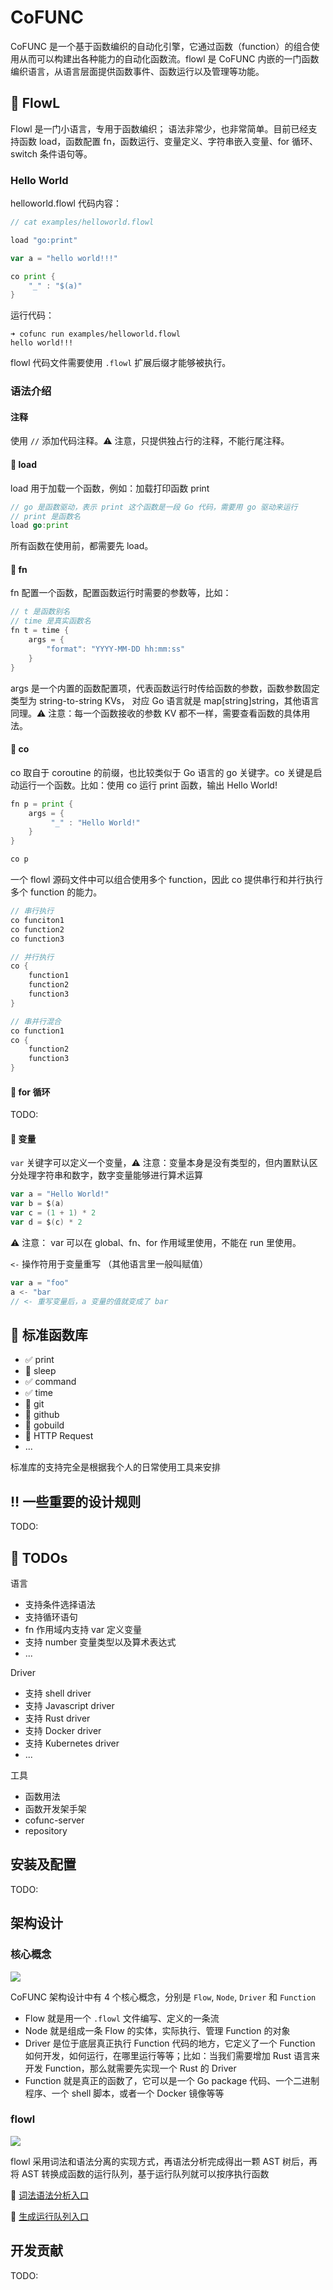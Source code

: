 # CoFUNC
CoFUNC 是一个基于函数编织的自动化引擎，它通过函数（function）的组合使用从而可以构建出各种能力的自动化函数流。flowl 是 CoFUNC 内嵌的一门函数编织语言，从语言层面提供函数事件、函数运行以及管理等功能。

## :rocket: FlowL
Flowl 是一门小语言，专用于函数编织； 语法非常少，也非常简单。目前已经支持函数 load，函数配置 fn，函数运行、变量定义、字符串嵌入变量、for 循环、switch 条件语句等。

### Hello World
helloworld.flowl 代码内容：
```go
// cat examples/helloworld.flowl

load "go:print"

var a = "hello world!!!"

co print {
    "_" : "$(a)"
}

```

运行代码：

```
➜ cofunc run examples/helloworld.flowl
hello world!!!
```

flowl 代码文件需要使用 `.flowl` 扩展后缀才能够被执行。

### 语法介绍
#### 注释
使用 `//` 添加代码注释。:warning: 注意，只提供独占行的注释，不能行尾注释。

#### :balloon: load
load 用于加载一个函数，例如：加载打印函数 print

```go
// go 是函数驱动，表示 print 这个函数是一段 Go 代码，需要用 go 驱动来运行
// print 是函数名
load go:print
```

所有函数在使用前，都需要先 load。

#### :balloon: fn
fn 配置一个函数，配置函数运行时需要的参数等，比如：

```go
// t 是函数别名
// time 是真实函数名
fn t = time {
    args = {
        "format": "YYYY-MM-DD hh:mm:ss"
    }
}
``` 

args 是一个内置的函数配置项，代表函数运行时传给函数的参数，函数参数固定类型为 string-to-string KVs， 对应 Go 语言就是 map[string]string，其他语言同理。:warning: 注意：每一个函数接收的参数 KV 都不一样，需要查看函数的具体用法。

#### :balloon: co
co 取自于 coroutine 的前缀，也比较类似于 Go 语言的 go 关键字。co 关键是启动运行一个函数。比如：使用 co 运行 print 函数，输出 Hello World!

```go
fn p = print {
    args = {
         "_" : "Hello World!" 
    }
}

co p
```

一个 flowl 源码文件中可以组合使用多个 function，因此 co 提供串行和并行执行多个 function 的能力。

```go
// 串行执行
co funciton1
co function2
co function3
```

```go
// 并行执行
co {
    function1
    function2
    function3
}
```

```go
// 串并行混合
co function1
co {
    function2
    function3
}
```

#### :balloon: for 循环
TODO:

#### :balloon: 变量
`var` 关键字可以定义一个变量，:warning: 注意：变量本身是没有类型的，但内置默认区分处理字符串和数字，数字变量能够进行算术运算

```go
var a = "Hello World!"
var b = $(a)
var c = (1 + 1) * 2
var d = $(c) * 2
``` 

:warning: 注意： var 可以在 global、fn、for 作用域里使用，不能在 run 里使用。

`<-` 操作符用于变量重写 （其他语言里一般叫赋值）

```go
var a = "foo"
a <- "bar
// <- 重写变量后，a 变量的值就变成了 bar
```

## :bullettrain_side: 标准函数库
- :white_check_mark: print
- :black_square_button: sleep
- :white_check_mark: command
- :white_check_mark: time
- :black_square_button: git
- :black_square_button: github
- :black_square_button: gobuild
- :black_square_button: HTTP Request
- ...

标准库的支持完全是根据我个人的日常使用工具来安排

## :bangbang: 一些重要的设计规则
TODO:

## :pushpin: TODOs
语言
* 支持条件选择语法
* 支持循环语句
* fn 作用域内支持 var 定义变量
* 支持 number 变量类型以及算术表达式
* ...

Driver
* 支持 shell driver
* 支持 Javascript driver
* 支持 Rust driver
* 支持 Docker driver
* 支持 Kubernetes driver
* ...

工具
* 函数用法
* 函数开发架手架
* cofunc-server
* repository

## 安装及配置
TODO:

## 架构设计
### 核心概念
![](docs/assets/cofunc-core-concept.png)

CoFUNC 架构设计中有 4 个核心概念，分别是 `Flow`, `Node`, `Driver` 和 `Function`

* Flow 就是用一个 `.flowl` 文件编写、定义的一条流
* Node 就是组成一条 Flow 的实体，实际执行、管理 Function 的对象
* Driver 是位于底层真正执行 Function 代码的地方，它定义了一个 Function 如何开发，如何运行，在哪里运行等等；比如：当我们需要增加 Rust 语言来开发 Function，那么就需要先实现一个 Rust 的 Driver
* Function 就是真正的函数了，它可以是一个 Go package 代码、一个二进制程序、一个 shell 脚本，或者一个 Docker 镜像等等

### flowl
![](docs/assets/flowl-parser.png)

flowl 采用词法和语法分离的实现方式，再语法分析完成得出一颗 AST 树后，再将 AST 转换成函数的运行队列，基于运行队列就可以按序执行函数

:link: [词法语法分析入口](https://github.com/cofunclabs/cofunc/blob/main/parser.go#L11) 

:link: [生成运行队列入口](https://github.com/cofunclabs/cofunc/blob/main/generator.go#L12) 

## 开发贡献
TODO:
